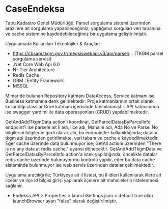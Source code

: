 # CaseEndeksa

Tapu Kadastro Genel Müdürlüğü, Parsel sorgulama sistemi üzerinden arazilere ait sorgulama yapabileceğimiz;
yaptığımız sorguları veri tabanına ve cache sistemine kaydedebileceğimiz bir uygulama geliştirilmiştir.

Uygulamada Kullanılan Teknolojiler & Araçlar:
- https://cbsapi.tkgm.gov.tr/megsiswebapi.v3/api/parsel/... (TKGM parsel sorgulama servisi)
- .Net Core Web Api 6.0
- N- Tier Architecture
- Redis Cache
- ORM : Entity Framework
- MSSQL

Mimaride bulunan Repository katmanı DataAccess, Service katmanı ise Business katmanına denk gelmektedir.
Proje katmanlarının ortak olarak kullandığı classlar Core katmanı içerisinde tanımlanmıştır.
API katmanında ise swagger yardımı ile data operasyonları (CRUD) yapılabilmektedir.

GetAndAddTkgmData action'ı koordinat, GetParcelDatasByParcelInfo endpoint'i ise parsele ait İl adı, İlçe adı, Mahalle adı, Ada No ve Parsel No bilgilerini bilgilerini girdi olarak alır, bu endpointler kullanıldığında; datalar tkgm api üzerinden getirilmekte, veri tabanı ve cache e kaydedilmektedir.
Eğer cache üzerinde data bulunmuyor ise; GetAll actionı üzerinden "There is no any data at redis cache." uyarısı dönecektir.
GetAndAddTkgmData ve GetParcelDatasByParcelInfo action'a istek yapıldığında; öncelikle datalar redis cache üzerinde bulunuyor mu kontrolü yapılır, eğer bu data
cache sisteminde bulunmuyor ise web servis üzerinden datalar çekilmektedir.

Uygulama aracılığı ile; Türkiyeye ait il listesi, bu il idleri kullanılarak illere ait ilçeler ve ilçe id bilgisi girişi yapılarak ilçelere ait mahallelerin listelenmesi sağlanır.

- Endeksa.API > Properties > launchSettings.json > default true olan launchBrowser ayarı "false" olarak değiştirilmiştir.
